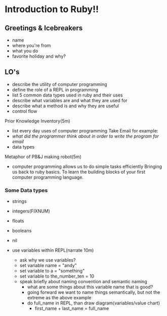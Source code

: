 # Introduction to Ruby!!

## Greetings & Icebreakers
- name
- where you're from
- what you do
- favorite holiday and why?

## LO's
- describe the utility of computer programming
- define the role of a REPL in programming
- list 5 common data types used in ruby and their uses
- describe what variables are and what they are used for
- describe what a method is and why they are useful
- control flow

Prior Knowledge Inventory(5m)
-	list every day uses of computer programming
Take Email for example:
- *what did the programmer think about in order to write the program for email*
- data types

Metaphor of PB&J making robot(5m)
- computer programming allows us to do simple tasks efficiently
Bringing us back to ruby basics. To learn the building blocks of your first computer programming language.

### Some Data types
- strings
- integers(FIXNUM)
- floats
- booleans
- nil

- use variables within REPL(narrate 10m)
	- ask why we use variables?
	- set variable name = "andy"
	- set variable to a = "something"
	- set variable to the_number_ten = 10
	- speak briefly about naming convention and semantic naming
		- what are some things about this variable name that is good?
		- going forward we want to name things semantically, but not the extreme as the above example
		- do full_name in REPL, than draw diagram(variables/value chart)
			- first_name + last_name = full_name

